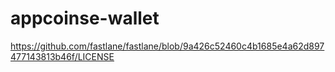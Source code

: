 # appcoinse-wallet
https://github.com/fastlane/fastlane/blob/9a426c52460c4b1685e4a62d897477143813b46f/LICENSE
